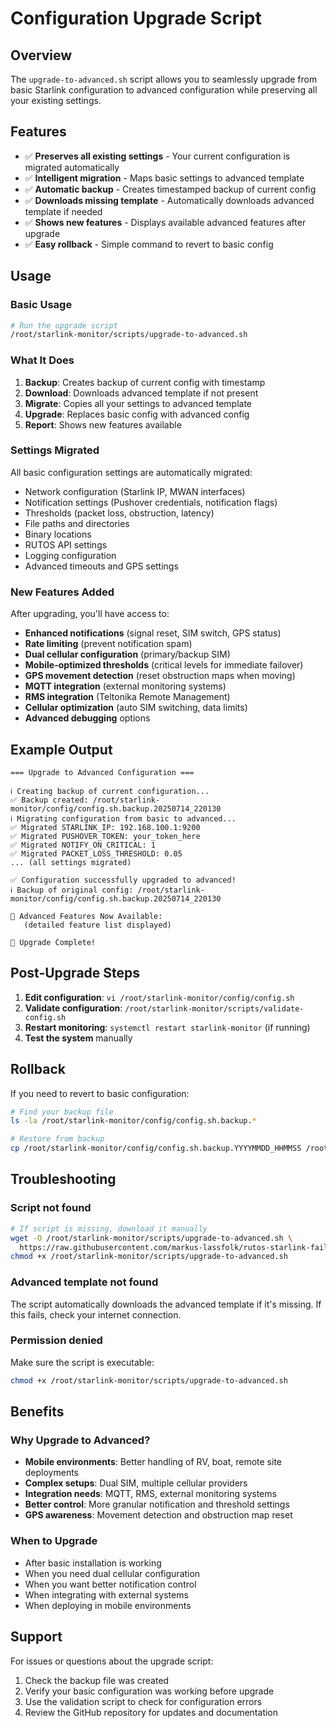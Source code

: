 # Configuration Upgrade Script

## Overview

The `upgrade-to-advanced.sh` script allows you to seamlessly upgrade from basic Starlink configuration to advanced configuration while preserving all your existing settings.

## Features

- ✅ **Preserves all existing settings** - Your current configuration is migrated automatically
- ✅ **Intelligent migration** - Maps basic settings to advanced template
- ✅ **Automatic backup** - Creates timestamped backup of current config
- ✅ **Downloads missing template** - Automatically downloads advanced template if needed
- ✅ **Shows new features** - Displays available advanced features after upgrade
- ✅ **Easy rollback** - Simple command to revert to basic config

## Usage

### Basic Usage
```bash
# Run the upgrade script
/root/starlink-monitor/scripts/upgrade-to-advanced.sh
```

### What It Does

1. **Backup**: Creates backup of current config with timestamp
2. **Download**: Downloads advanced template if not present
3. **Migrate**: Copies all your settings to advanced template
4. **Upgrade**: Replaces basic config with advanced config
5. **Report**: Shows new features available

### Settings Migrated

All basic configuration settings are automatically migrated:

- Network configuration (Starlink IP, MWAN interfaces)
- Notification settings (Pushover credentials, notification flags)
- Thresholds (packet loss, obstruction, latency)
- File paths and directories
- Binary locations
- RUTOS API settings
- Logging configuration
- Advanced timeouts and GPS settings

### New Features Added

After upgrading, you'll have access to:

- **Enhanced notifications** (signal reset, SIM switch, GPS status)
- **Rate limiting** (prevent notification spam)
- **Dual cellular configuration** (primary/backup SIM)
- **Mobile-optimized thresholds** (critical levels for immediate failover)
- **GPS movement detection** (reset obstruction maps when moving)
- **MQTT integration** (external monitoring systems)
- **RMS integration** (Teltonika Remote Management)
- **Cellular optimization** (auto SIM switching, data limits)
- **Advanced debugging** options

## Example Output

```
=== Upgrade to Advanced Configuration ===

ℹ Creating backup of current configuration...
✅ Backup created: /root/starlink-monitor/config/config.sh.backup.20250714_220130
ℹ Migrating configuration from basic to advanced...
✅ Migrated STARLINK_IP: 192.168.100.1:9200
✅ Migrated PUSHOVER_TOKEN: your_token_here
✅ Migrated NOTIFY_ON_CRITICAL: 1
✅ Migrated PACKET_LOSS_THRESHOLD: 0.05
... (all settings migrated)

✅ Configuration successfully upgraded to advanced!
ℹ Backup of original config: /root/starlink-monitor/config/config.sh.backup.20250714_220130

🚀 Advanced Features Now Available:
   (detailed feature list displayed)

🎉 Upgrade Complete!
```

## Post-Upgrade Steps

1. **Edit configuration**: `vi /root/starlink-monitor/config/config.sh`
2. **Validate configuration**: `/root/starlink-monitor/scripts/validate-config.sh`
3. **Restart monitoring**: `systemctl restart starlink-monitor` (if running)
4. **Test the system** manually

## Rollback

If you need to revert to basic configuration:

```bash
# Find your backup file
ls -la /root/starlink-monitor/config/config.sh.backup.*

# Restore from backup
cp /root/starlink-monitor/config/config.sh.backup.YYYYMMDD_HHMMSS /root/starlink-monitor/config/config.sh
```

## Troubleshooting

### Script not found
```bash
# If script is missing, download it manually
wget -O /root/starlink-monitor/scripts/upgrade-to-advanced.sh \
  https://raw.githubusercontent.com/markus-lassfolk/rutos-starlink-failover/feature/testing-improvements/scripts/upgrade-to-advanced.sh
chmod +x /root/starlink-monitor/scripts/upgrade-to-advanced.sh
```

### Advanced template not found
The script automatically downloads the advanced template if it's missing. If this fails, check your internet connection.

### Permission denied
Make sure the script is executable:
```bash
chmod +x /root/starlink-monitor/scripts/upgrade-to-advanced.sh
```

## Benefits

### Why Upgrade to Advanced?

- **Mobile environments**: Better handling of RV, boat, remote site deployments
- **Complex setups**: Dual SIM, multiple cellular providers
- **Integration needs**: MQTT, RMS, external monitoring systems
- **Better control**: More granular notification and threshold settings
- **GPS awareness**: Movement detection and obstruction map reset

### When to Upgrade

- After basic installation is working
- When you need dual cellular configuration
- When you want better notification control
- When integrating with external systems
- When deploying in mobile environments

## Support

For issues or questions about the upgrade script:

1. Check the backup file was created
2. Verify your basic configuration was working before upgrade
3. Use the validation script to check for configuration errors
4. Review the GitHub repository for updates and documentation
